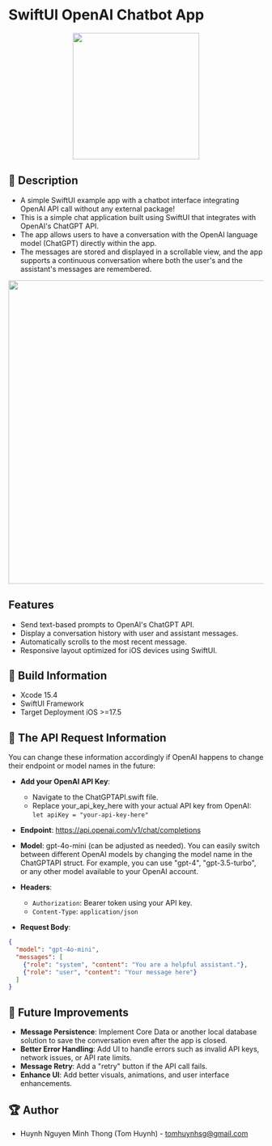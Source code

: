 # SwiftUI OpenAI Chatbot App

<p align="center">
  <img width="250" src="https://i.imgur.com/4aNAcED.jpeg">
</p>


## 📖 Description

- A simple SwiftUI example app with a chatbot interface integrating OpenAI API call without any external package!
- This is a simple chat application built using SwiftUI that integrates with OpenAI's ChatGPT API.
- The app allows users to have a conversation with the OpenAI language model (ChatGPT) directly within the app.
- The messages are stored and displayed in a scrollable view, and the app supports a continuous conversation where both the user's and the assistant's messages are remembered.

<p align="center">
  <img src="https://i.imgur.com/DHu7D8c.png" height="600" > 
</p>

## Features
- Send text-based prompts to OpenAI's ChatGPT API.
- Display a conversation history with user and assistant messages.
- Automatically scrolls to the most recent message.
- Responsive layout optimized for iOS devices using SwiftUI.







## 🔧 Build Information
- Xcode 15.4
- SwiftUI Framework
- Target Deployment iOS >=17.5

## 🔑 The API Request Information
You can change these information accordingly if OpenAI happens to change their endpoint or model names in the future:
- **Add your OpenAI API Key**:
  - Navigate to the ChatGPTAPI.swift file.
  - Replace your_api_key_here with your actual API key from OpenAI:
`let apiKey = "your-api-key-here"`


- **Endpoint**: https://api.openai.com/v1/chat/completions
- **Model**: gpt-4o-mini (can be adjusted as needed). You can easily switch between different OpenAI models by changing the model name in the ChatGPTAPI struct. For example, you can use "gpt-4", "gpt-3.5-turbo", or any other model available to your OpenAI account.
- **Headers**:
  - `Authorization`: Bearer token using your API key.
  - `Content-Type`: `application/json`
- **Request Body**:

```json
{
  "model": "gpt-4o-mini",
  "messages": [
    {"role": "system", "content": "You are a helpful assistant."},
    {"role": "user", "content": "Your message here"}
  ]
}
```

## 🔮 Future Improvements
- **Message Persistence**: Implement Core Data or another local database solution to save the conversation even after the app is closed.
- **Better Error Handling**: Add UI to handle errors such as invalid API keys, network issues, or API rate limits.
- **Message Retry**: Add a "retry" button if the API call fails.
- **Enhance UI**: Add better visuals, animations, and user interface enhancements.

## 🏆 Author
- Huynh Nguyen Minh Thong (Tom Huynh) - tomhuynhsg@gmail.com
